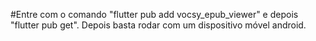 #Entre com o comando "flutter pub add vocsy_epub_viewer" e depois "flutter pub get".
Depois basta rodar com um dispositivo móvel android.
